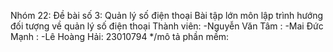 Nhóm 22: Đề bài số 3: Quản lý số điện thoại
Bài tập lớn môn lập trình hướng đối tượng về quản lý số điện thoại
Thành viên:
-Nguyễn Văn Tâm :
-Mai Đức Mạnh :
-Lê Hoàng Hải: 23010794
*/mô tả phần mềm:

